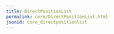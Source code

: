```yaml
---
title: DirectPositionList
permalink: core/DirectPositionList.html
jsonid: core_directpositionlist
---
```

